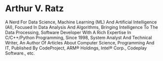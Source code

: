 # Arthur V. Ratz

A Nerd For Data Science, Machine Learning (ML) And Artificial Intelligence (AI), Focused In Data Analysis And Algorithms, Bringing Intelligence To The Data Processing, Software Developer With A Rich Expertise In C/C++/Python Programming, Since 1998, System Analyst And Technical Writer, An Author Of Articles About Computer Science, Programming And IT, Published By CodeProject, ARM® Holdings, Intel® Corp., Codeplay Software., etc.
